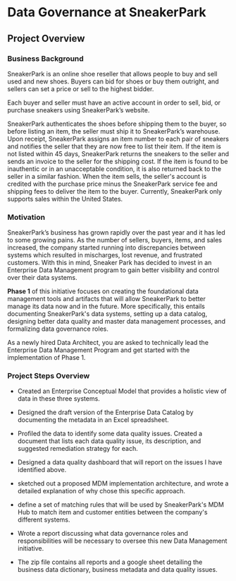 # Data Governance at SneakerPark
## Project Overview
### Business Background
SneakerPark is an online shoe reseller that allows people to buy and sell used and new shoes. Buyers can bid for shoes or buy them outright, and sellers can set a price or sell to the highest bidder.

Each buyer and seller must have an active account in order to sell, bid, or purchase sneakers using SneakerPark’s website.

SneakerPark authenticates the shoes before shipping them to the buyer, so before listing an item, the seller must ship it to SneakerPark’s warehouse. Upon receipt, SneakerPark assigns an item number to each pair of sneakers and notifies the seller that they are now free to list their item. If the item is not listed within 45 days, SneakerPark returns the sneakers to the seller and sends an invoice to the seller for the shipping cost. If the item is found to be inauthentic or in an unacceptable condition, it is also returned back to the seller in a similar fashion.
When the item sells, the seller's account is credited with the purchase price minus the SneakerPark service fee and shipping fees to deliver the item to the buyer.
Currently, SneakerPark only supports sales within the United States.

### Motivation
SneakerPark’s business has grown rapidly over the past year and it has led to some growing pains. As the number of sellers, buyers, items, and sales increased, the company started running into discrepancies between systems which resulted in mischarges, lost revenue, and frustrated customers. With this in mind, Sneaker Park has decided to invest in an Enterprise Data Management program to gain better visibility and control over their data systems.

<b>Phase 1</b> of this initiative focuses on creating the foundational data management tools and artifacts that will allow SneakerPark to better manage its data now and in the future. More specifically, this entails documenting SneakerPark's data systems, setting up a data catalog, designing better data quality and master data management processes, and formalizing data governance roles.

As a newly hired Data Architect, you are asked to technically lead the Enterprise Data Management Program and get started with the implementation of Phase 1.


### Project Steps Overview
* Created an Enterprise Conceptual Model that provides a holistic view of data in these three systems.
* Designed the draft version of the Enterprise Data Catalog by documenting the metadata in an Excel spreadsheet.
* Profiled the data to identify some data quality issues. Created a document that lists each data quality issue, its description, and suggested remediation strategy for each.
* Designed a data quality dashboard that will report on the issues I have identified above.
* sketched out a proposed MDM implementation architecture, and wrote a detailed explanation of why chose this specific approach.
* define a set of matching rules that will be used by SneakerPark's MDM Hub to match item and customer entities between the company's different systems.
* Wrote a report discussing what data governance roles and responsibilities will be necessary to oversee this new Data Management initiative.

* The zip file contains all reports and a google sheet detailing the business data dictionary, business metadata and data quality issues.
